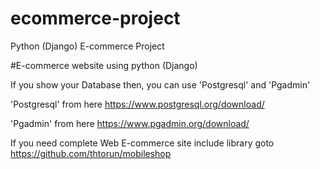 # ecommerce-project
Python (Django) E-commerce Project

#E-commerce website using python (Django) 

If you show your Database then, you can use 'Postgresql' and 'Pgadmin'

'Postgresql' from here https://www.postgresql.org/download/

'Pgadmin' from here https://www.pgadmin.org/download/

If you need complete Web E-commerce site include library goto https://github.com/thtorun/mobileshop
